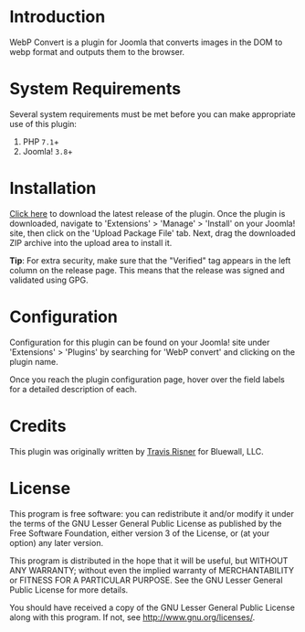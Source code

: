 # Introduction

WebP Convert is a plugin for Joomla that converts images in the DOM to webp
format and outputs them to the browser.

# System Requirements

Several system requirements must be met before you can make appropriate use of
this plugin:

1. PHP `7.1`+
2. Joomla! `3.8`+

# Installation

[Click here] to download the latest release of the plugin. Once the plugin is
downloaded, navigate to 'Extensions' > 'Manage' > 'Install' on your Joomla!
site, then click on the 'Upload Package File' tab. Next, drag the downloaded
ZIP archive into the upload area to install it.

**Tip**: For extra security, make sure that the "Verified" tag appears in the
left column on the release page. This means that the release was signed and
validated using GPG.

# Configuration

Configuration for this plugin can be found on your Joomla! site under
'Extensions' > 'Plugins' by searching for 'WebP convert' and clicking on the
plugin name.

Once you reach the plugin configuration page, hover over the field labels for a
detailed description of each.

# Credits

This plugin was originally written by [Travis Risner] for Bluewall, LLC.

# License

This program is free software: you can redistribute it and/or modify
it under the terms of the GNU Lesser General Public License as published by
the Free Software Foundation, either version 3 of the License, or
(at your option) any later version.

This program is distributed in the hope that it will be useful,
but WITHOUT ANY WARRANTY; without even the implied warranty of
MERCHANTABILITY or FITNESS FOR A PARTICULAR PURPOSE. See the
GNU Lesser General Public License for more details.

You should have received a copy of the GNU Lesser General Public License
along with this program. If not, see http://www.gnu.org/licenses/.

[Click here]: #
[Travis Risner]: https://github.com/travisrisner
